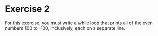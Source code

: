 # Exercise 2

For this exercise, you must write a while loop that prints all of the even numbers 100 to -100, inclusively, each on a separate line.